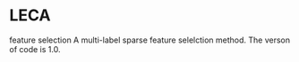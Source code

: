 # LECA
feature selection
A multi-label sparse feature selelction method.
The verson of code is 1.0.
